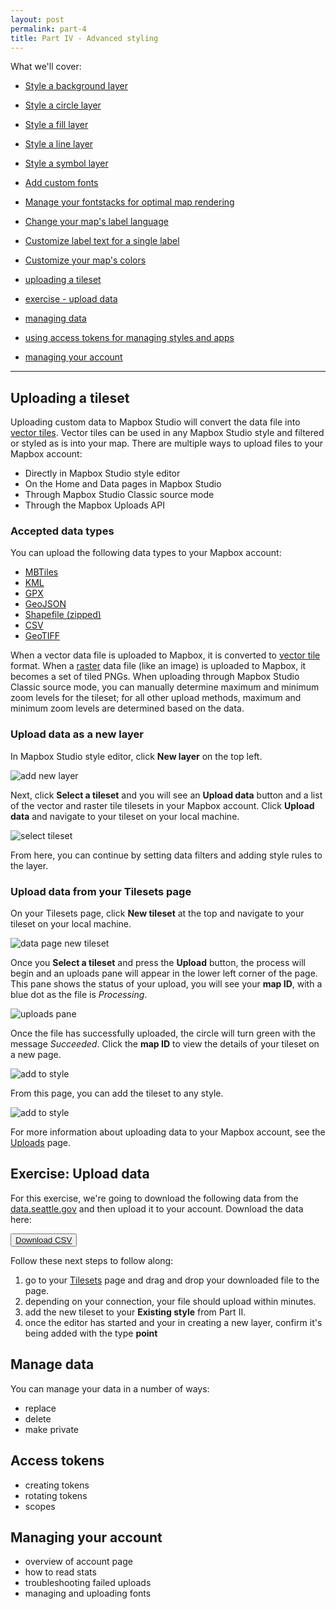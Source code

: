 ```yaml
---
layout: post
permalink: part-4
title: Part IV - Advanced styling
---
```

What we'll cover:

- [Style a background layer](style-bac)
- [Style a circle layer]()
- [Style a fill layer]()
- [Style a line layer]()
- [Style a symbol layer]()
- [Add custom fonts]()
- [Manage your fontstacks for optimal map rendering]()
- [Change your map's label language]()
- [Customize label text for a single label]()
- [Customize your map's colors]()

- [uploading a tileset](#uploading-a-tileset)
- [exercise - upload data](#exercise-upload-data)
- [managing data](#managing-data)
- [using access tokens for managing styles and apps](#access-tokens)
- [managing your account](#managing-your-account)

<hr>

## Uploading a tileset
Uploading custom data to Mapbox Studio will convert the data file into [vector tiles]({{site.mbbaseurl}}/define-vector-tiles). Vector tiles can be used in any Mapbox Studio style and filtered or styled as is into your map. There are multiple ways to upload files to your Mapbox account:

- Directly in Mapbox Studio style editor
- On the Home and Data pages in Mapbox Studio
- Through Mapbox Studio Classic source mode
- Through the Mapbox Uploads API

### Accepted data types

You can upload the following data types to your Mapbox account:

- [MBTiles]({{site.mbbaseurl}}/define-mbtiles)
- [KML]({{site.mbbaseurl}}/define-kml)
- [GPX]({{site.basuerl}}/define-gpx)
- [GeoJSON]({{site.mbbaseurl}}/define-geojson)
- [Shapefile (zipped)]({{site.mbbaseurl}}/define-shapefile)
- [CSV]({{site.mbbaseurl}}/define-csv)
- [GeoTIFF]({{site.mbbaseurl}}/define-tiff)

When a vector data file is uploaded to Mapbox, it is converted to [vector tile]({{site.mbbaseurl}}/define-vector-tiles) format. When a [raster]({{site.mbbaseurl}}/define-raster) data file (like an image) is uploaded to Mapbox, it becomes a set of tiled PNGs. When uploading through Mapbox Studio Classic source mode, you can manually determine maximum and minimum zoom levels for the tileset; for all other upload methods, maximum and minimum zoom levels are determined based on the data.

### Upload data as a new layer

In Mapbox Studio style editor, click **New layer** on the top left.

![add new layer]({{site.mbbaseurl}}/img/studio/data-new-layer-btn.png)

Next, click **Select a tileset** and you will see an **Upload data** button and a list of the vector and raster tile tilesets in your Mapbox account. Click **Upload data** and navigate to your tileset on your local machine.

![select tileset]({{site.mbbaseurl}}/img/studio/data-select-data-options.jpg)

From here, you can continue by setting data filters and adding style rules to the layer.


### Upload data from your Tilesets page

On your Tilesets page, click **New tileset** at the top and navigate to your tileset on your local machine.

![data page new tileset]({{site.mbbaseurl}}/img/studio/tilesets-page-new.png)

Once you **Select a tileset** and press the **Upload** button, the process will begin and an uploads pane will appear in the lower left corner of the page. This pane shows the status of your upload, you will see your **map ID**, with a blue dot as the file is *Processing*.

![uploads pane]({{site.mbbaseurl}}/img/studio/data-processing-data.png)

Once the file has successfully uploaded, the circle will turn green with the message *Succeeded*. Click the **map ID** to view the details of your tileset on a new page.

![add to style]({{site.mbbaseurl}}/img/studio/data-upload-success.png)

From this page, you can add the tileset to any style.

![add to style]({{site.mbbaseurl}}/img/studio/data-add-to-style.png)

For more information about uploading data to your Mapbox account, see the [Uploads]({{site.mbbaseurl}}/uploads) page.

## Exercise: Upload data

For this exercise, we're going to download the following data from the [data.seattle.gov](https://data.seattle.gov/) and then upload it to your account. Download the data here:

<button class='button'><a href="{{site.baseurl}}/data/Seattle_Traffic_Cameras.csv">Download CSV</a></button>

Follow these next steps to follow along:

1. go to your [Tilesets](https://www.mapbox.com/studio/tilesets/) page and drag and drop your downloaded file to the page. 
1. depending on your connection, your file should upload within minutes.
1. add the new tileset to your **Existing style** from Part II.
1. once the editor has started and your in creating a new layer, confirm it's being added with the type **point**

## Manage data
You can manage your data in a number of ways:

- replace
- delete
- make private

## Access tokens

- creating tokens
- rotating tokens
- scopes

## Managing your account

- overview of account page
- how to read stats
- troubleshooting failed uploads
- managing and uploading fonts
